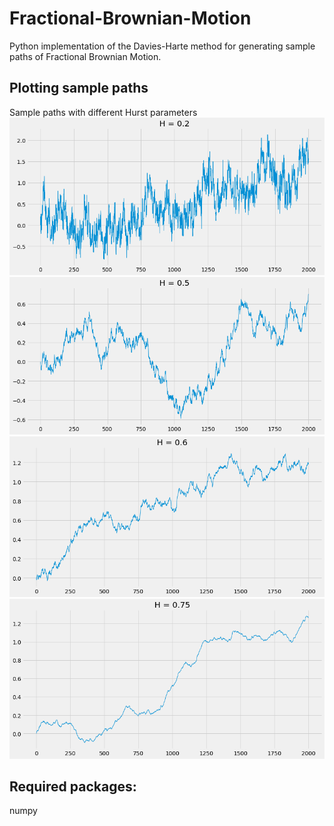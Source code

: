 # Fractional-Brownian-Motion
Python implementation of the Davies-Harte method for generating sample paths of Fractional Brownian Motion.

## Plotting sample paths
Sample paths with different Hurst parameters
![](images/Hurst_0.2.png) 
![](images/Hurst_0.5.png)
![](images/Hurst_0.6.png)
![](images/Hurst_0.75.png)

## Required packages:
numpy



